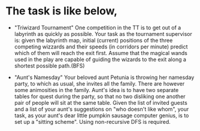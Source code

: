 # The task is like below,

 - "Triwizard Tournament"
One competition in the TT is to get out of a labyrinth as quickly as possible. Your task as the tournament supervisor is:
given the labyrinth map, initial (current) positions of the three competing wizzards and their speeds
(in corridors per minute) predict which of them will reach the exit first. Assume that the magical wands used in the play
are capable of guiding the wizards to the exit along a shortest possible path.(BFS)

 - "Aunt's Namesday"
Your beloved aunt Petunia is throwing her namesday party, to which as usual, she invites all the family.
There are however some animosities in the family. Aunt's idea is to have two separate tables 
for quest during the party, so that no two disliking one another pair of people will sit at the same table.
Given the list of invited guests and a list of your aunt's suggestions on "who doesn't like whom",
your task, as your aunt's dear little pumpkin sausage computer genius, is to set up a "sitting scheme".
Using non-recursive DFS is required.
